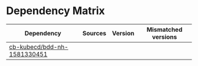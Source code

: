 # Dependency Matrix

Dependency | Sources | Version | Mismatched versions
---------- | ------- | ------- | -------------------
[cb-kubecd/bdd-nh-1581330451](https://github.com/cb-kubecd/bdd-nh-1581330451.git) |  | []() | 
